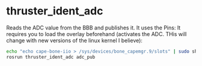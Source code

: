 thruster_ident_adc
===========================
Reads the ADC value from the BBB and publishes it. It uses the Pins: 
It requires you to load the overlay beforehand (activates the ADC. THis will change with new versions of the linux kernel I believe):

```bash
echo "echo cape-bone-iio > /sys/devices/bone_capemgr.9/slots" | sudo sh
rosrun thruster_ident_adc adc_pub
```
